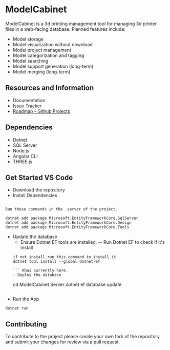 # ModelCabinet
ModelCabinet is a 3d printing management tool for managing 3d printer files in a web-facing database. Planned features include:
- Model storage
- Model visualization without download
- Model project management
- Model categorization and tagging
- Model searching
- Model support generation (long-term)
- Model merging (long-term)

## **Resources and Information**
- Documentation
- Issue Tracker
- [Roadmap - Github Projects](https://github.com/orgs/CCAppDevs/projects/2)

## **Dependencies**
- Dotnet
- SQL Server
- Node.js
- Angular CLI
- THREE.js

## **Get Started VS Code**
- Download the repository
- Install Dependencies
```

Run these commands in the .server of the project.

dotnet add package Microsoft.EntityFrameworkCore.SqlServer
dotnet add package Microsoft.EntityFrameworkCore.Design
dotnet add package Microsoft.EntityFrameworkCore.Tools
```
- Update the database
    - Ensure Dotnet EF tools are installed.
    -- Run Dotnet EF to check if it's install
    ```
    if not install run this command to install it
    dotnet tool install --global dotnet-ef

    ``` Khai currently here.
    - Deploy the database
    ```
    cd ModelCabinet.Server
    dotnet ef database update
    ```
- Run the App
```
dotnet run
```

## **Contributing**
To contribute to the project please create your own fork of the repository and submit your changes for review via a pull request.
